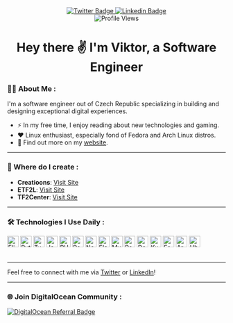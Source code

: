 <div align="center">
  <div id="badges">
    <a href="https://twitter.com/vciernava">
      <img src="https://img.shields.io/badge/Twitter-blue?style=for-the-badge&logo=x&logoColor=white" alt="Twitter Badge"/>
    </a>
    <a href="https://www.linkedin.com/in/vciernava">
      <img src="https://img.shields.io/badge/LinkedIn-blue?style=for-the-badge&logo=linkedin&logoColor=white" alt="Linkedin Badge"/>
    </a>
  </div>
  <img src="https://komarev.com/ghpvc/?username=vciernava&style=flat-square&color=blue" alt="Profile Views"/>
  <h1>
    Hey there ✌️ I'm Viktor, a Software Engineer
  </h1>
</div>

### 👨‍💻 About Me :
I'm a software engineer out of Czech Republic specializing in building and designing exceptional digital experiences.
- ⚡ In my free time, I enjoy reading about new technologies and gaming.
- ❤︎ Linux enthusiast, especially fond of Fedora and Arch Linux distros.
- 🦄 Find out more on my [website](https://www.ciernava.cz).

---

### 🚀 Where do I create :
- **Creatioons**: [Visit Site](https://creatioons.com/)
- **ETF2L**: [Visit Site](https://etf2l.org/)
- **TF2Center**: [Visit Site](https://tf2center.com/)

---

### 🛠️ Technologies I Use Daily :
<div>
  <img src="https://cdn.jsdelivr.net/gh/devicons/devicon/icons/elixir/elixir-original.svg" alt="Elixir" width="26px">
  <img src="https://cdn.jsdelivr.net/gh/devicons/devicon/icons/python/python-plain.svg" alt="Python" width="26px">
  <img src="https://cdn.jsdelivr.net/gh/devicons/devicon/icons/typescript/typescript-original.svg" alt="TypeScript" width="26px">
  <img src="https://cdn.jsdelivr.net/gh/devicons/devicon/icons/java/java-plain.svg" alt="Java" width="26px">
  <img src="https://cdn.jsdelivr.net/gh/devicons/devicon/icons/php/php-original.svg" alt="PHP" width="26px">
  <img src="https://cdn.jsdelivr.net/gh/devicons/devicon/icons/react/react-original.svg" alt="React" width="26px">
  <img src="https://cdn.jsdelivr.net/gh/devicons/devicon/icons/nextjs/nextjs-original.svg" alt="Next.js" width="26px">
  <img src="https://cdn.jsdelivr.net/gh/devicons/devicon/icons/electron/electron-original.svg" alt="Electron" width="26px">
  <img src="https://cdn.jsdelivr.net/gh/devicons/devicon/icons/mysql/mysql-original.svg" alt="MySQL" width="26px">
  <img src="https://cdn.jsdelivr.net/gh/devicons/devicon/icons/postgresql/postgresql-original.svg" alt="PostgreSQL" width="26px">
  <img src="https://cdn.jsdelivr.net/gh/devicons/devicon/icons/docker/docker-original.svg" alt="Docker" width="26px">
  <img src="https://cdn.jsdelivr.net/gh/devicons/devicon/icons/kubernetes/kubernetes-original.svg" alt="Kubernetes" width="26px">
  <img src="https://cdn.jsdelivr.net/gh/devicons/devicon/icons/fedora/fedora-original.svg" alt="Fedora" width="26px">
  <img src="https://cdn.jsdelivr.net/gh/devicons/devicon/icons/archlinux/archlinux-original.svg" alt="Arch" width="26px">
  <img src="https://cdn.jsdelivr.net/gh/devicons/devicon/icons/ubuntu/ubuntu-original.svg" alt="Ubuntu" width="26px">
</div>
<br/>

---

Feel free to connect with me via [Twitter](https://twitter.com/vciernava) or [LinkedIn](https://www.linkedin.com/in/vciernava)!

---

### 🌐 Join DigitalOcean Community :
[![DigitalOcean Referral Badge](https://web-platforms.sfo2.cdn.digitaloceanspaces.com/WWW/Badge%201.svg)](https://www.digitalocean.com/?refcode=c7b28fddea2d&utm_campaign=Referral_Invite&utm_medium=Referral_Program&utm_source=badge)
